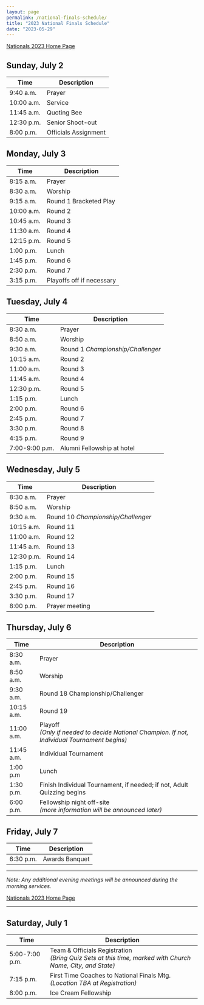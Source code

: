 ```yaml
---
layout: page
permalink: /national-finals-schedule/
title: "2023 National Finals Schedule"
date: "2023-05-29"
---
```


<a href="{% link _pages/national-finals.md %}" class="button is-primary">Nationals 2023 Home Page</a>


## Sunday, July 2

| Time       | Description          |
| ---------- | -------------------- |
| 9:40 a.m.  | Prayer               |
| 10:00 a.m. | Service              |
| 11:45 a.m. | Quoting Bee          |
| 12:30 p.m. | Senior Shoot-out     |
| 8:00 p.m.  | Officials Assignment |

## Monday, July 3

| Time       | Description               |
| ---------- | ------------------------- |
| 8:15 a.m.  | Prayer                    |
| 8:30 a.m.  | Worship                   |
| 9:15 a.m.  | Round 1 Bracketed Play    |
| 10:00 a.m. | Round 2                   |
| 10:45 a.m. | Round 3                   |
| 11:30 a.m. | Round 4                   |
| 12:15 p.m. | Round 5                   |
| 1:00 p.m.  | Lunch                     |
| 1:45 p.m.  | Round 6                   |
| 2:30 p.m.  | Round 7                   |
| 3:15 p.m.  | Playoffs off if necessary |


## Tuesday, July 4

| Time           | Description                       |
| -------------- | --------------------------------- |
| 8:30 a.m.      | Prayer                            |
| 8:50 a.m.      | Worship                           |
| 9:30 a.m.      | Round 1 *Championship/Challenger* |
| 10:15 a.m.     | Round 2                           |
| 11:00 a.m.     | Round 3                           |
| 11:45 a.m.     | Round 4                           |
| 12:30 p.m.     | Round 5                           |
| 1:15 p.m.      | Lunch                             |
| 2:00 p.m.      | Round 6                           |
| 2:45 p.m.      | Round 7                           |
| 3:30 p.m.      | Round 8                           |
| 4:15 p.m.      | Round 9                           |
| 7:00-9:00 p.m. | Alumni Fellowship at hotel        |

## Wednesday, July 5

| Time       | Description                        |
| ---------- | ---------------------------------- |
| 8:30 a.m.  | Prayer                             |
| 8:50 a.m.  | Worship                            |
| 9:30 a.m.  | Round 10 *Championship/Challenger* |
| 10:15 a.m. | Round 11                           |
| 11:00 a.m. | Round 12                           |
| 11:45 a.m. | Round 13                           |
| 12:30 p.m. | Round 14                           |
| 1:15 p.m.  | Lunch                              |
| 2:00 p.m.  | Round 15                           |
| 2:45 p.m.  | Round 16                           |
| 3:30 p.m.  | Round 17                           |
| 8:00 p.m.  | Prayer meeting                     |

## Thursday, July 6

| Time       | Description                                                                                       |
| ---------- | ------------------------------------------------------------------------------------------------- |
| 8:30 a.m.  | Prayer                                                                                            |
| 8:50 a.m.  | Worship                                                                                           |
| 9:30 a.m.  | Round 18 Championship/Challenger                                                                  |
| 10:15 a.m. | Round 19                                                                                          |
| 11:00 a.m. | Playoff<br />*(Only if needed to decide National Champion. If not, Individual Tournament begins)* |
| 11:45 a.m. | Individual Tournament                                                                             |
| 1:00 p.m   | Lunch                                                                                             |
| 1:30 p.m.  | Finish Individual Tournament, if needed; if not, Adult Quizzing begins                            |
| 6:00 p.m.  | Fellowship night off-site<br />*(more information will be announced later)*                       |

## Friday, July 7

| Time      | Description    |
| --------- | -------------- |
| 6:30 p.m. | Awards Banquet |

---

*Note: Any additional evening meetings will be announced during the morning services.*

<a href="{% link _pages/national-finals.md %}" class="button is-primary">Nationals 2023 Home Page</a>

---


## Saturday, July 1

| Time           | Description                                                                                                   |
| -------------- | ------------------------------------------------------------------------------------------------------------- |
| 5:00-7:00 p.m. | Team & Officials Registration<br />*(Bring Quiz Sets at this time, marked with Church Name, City, and State)* |
| 7:15 p.m.      | First Time Coaches to National Finals Mtg. *(Location TBA at Registration)*                                   |
| 8:00 p.m.      | Ice Cream Fellowship                                                                                          |
